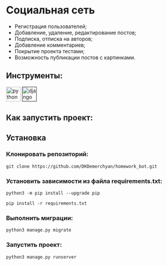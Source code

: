 # Социальная сеть
 -  Регистрация пользователей;
 -  Добавление, удаление, редактирование постов;
 -  Подписка, отписка на авторов;
 -  Добавление комментариев;
 -  Покрытие проекта тестами;
 -  Возможность публикации постов с картинками.

## Инструменты:
<p align="left"> <img src="https://img.icons8.com/fluency/48/000000/python.png" alt="python" width="40" height="40"/> </a> <a href="" target="_blank"> <img src="https://img.icons8.com/color/48/000000/django.png" alt="django" width="40" height="40"/> </a>


## Как запустить проект:

## Установка ##

### Клонировать репозиторий: ###
```shell
git clone https://github.com/DKDemerchyan/homework_bot.git
```
### Установить зависимости из файла requirements.txt: ###
```shell
python3 -m pip install --upgrade pip
```
```shell
pip install -r requirements.txt
```
### Выполнить миграции: ###
```shell
python3 manage.py migrate
```
### Запустить проект: ###
```shell
python3 manage.py runserver
```
